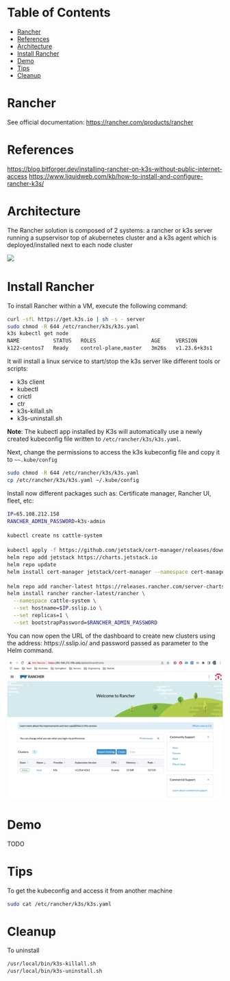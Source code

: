 Table of Contents
=================
* [Rancher](#rancher)
* [References](#references)
* [Architecture](#architecture)
* [Install Rancher](#install-rancher)
* [Demo](#demo)
* [Tips](#tips)
* [Cleanup](#cleanup)

# Rancher

See official documentation: https://rancher.com/products/rancher

# References

https://blog.bitforger.dev/installing-rancher-on-k3s-without-public-internet-access
https://www.liquidweb.com/kb/how-to-install-and-configure-rancher-k3s/

# Architecture

The Rancher solution is composed of 2 systems: a rancher or k3s server running a supservisor top of akubernetes cluster
and a k3s agent which is deployed/installed next to each node cluster

![](https://k3s.io/img/how-it-works-k3s-revised.svg)

# Install Rancher

To install Rancher within a VM, execute the following command:

```bash
curl -sfL https://get.k3s.io | sh -s - server
sudo chmod -R 644 /etc/rancher/k3s/k3s.yaml
k3s kubectl get node
NAME           STATUS   ROLES                  AGE     VERSION
k122-centos7   Ready    control-plane,master   3m26s   v1.23.6+k3s1
```
It will install a linux service to start/stop the k3s server like different tools or scripts:
- k3s client
- kubectl
- crictl
- ctr
- k3s-killall.sh
- k3s-uninstall.sh

**Note**: The kubectl app installed by K3s will automatically use a newly created kubeconfig file written to `/etc/rancher/k3s/k3s.yaml`.

Next, change the permissions to access the k3s kubeconfig file and copy it to `~~.kube/config`
```bash
sudo chmod -R 644 /etc/rancher/k3s/k3s.yaml
cp /etc/rancher/k3s/k3s.yaml ~/.kube/config
```
Install now different packages such as: Certificate manager, Rancher UI, fleet, etc:

```bash
IP=65.108.212.158
RANCHER_ADMIN_PASSWORD=k3s-admin

kubectl create ns cattle-system

kubectl apply -f https://github.com/jetstack/cert-manager/releases/download/v1.5.1/cert-manager.crds.yaml
helm repo add jetstack https://charts.jetstack.io
helm repo update
helm install cert-manager jetstack/cert-manager --namespace cert-manager --create-namespace --version v1.5.1

helm repo add rancher-latest https://releases.rancher.com/server-charts/latest
helm install rancher rancher-latest/rancher \
  --namespace cattle-system \
  --set hostname=$IP.sslip.io \
  --set replicas=1 \
  --set bootstrapPassword=$RANCHER_ADMIN_PASSWORD
```

You can now open the URL of the dashboard to create new clusters using the address: https://<IP>.sslip.io/
and password passed as parameter to the Helm command.

![](image/dashboard.png)

# Demo

TODO

# Tips

To get the kubeconfig and access it from another machine
```bash
sudo cat /etc/rancher/k3s/k3s.yaml
```

# Cleanup

To uninstall
```bash
/usr/local/bin/k3s-killall.sh
/usr/local/bin/k3s-uninstall.sh
```
